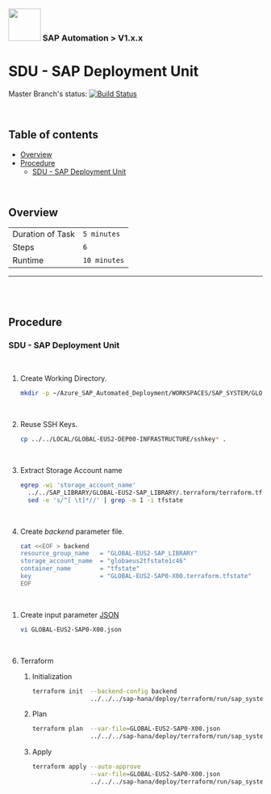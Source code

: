 ### <img src="../../../../documentation/assets/UnicornSAPBlack256x256.png" width="64px"> SAP Automation > V1.x.x <!-- omit in toc -->
# SDU - SAP Deployment Unit <!-- omit in toc -->

Master Branch's status: [![Build Status](https://dev.azure.com/azuresaphana/Azure-SAP-HANA/_apis/build/status/Azure.sap-hana?branchName=master&api-version=5.1-preview.1)](https://dev.azure.com/azuresaphana/Azure-SAP-HANA/_build/latest?definitionId=6&branchName=master)

<br>

## Table of contents <!-- omit in toc -->

- [Overview](#overview)
- [Procedure](#procedure)
  - [SDU - SAP Deployment Unit](#sdu---sap-deployment-unit)


<br>

## Overview

|                  |              |
| ---------------- | ------------ |
| Duration of Task | `5 minutes`  |
| Steps            | `6`          |
| Runtime          | `10 minutes`  |

---

<br/><br/>

## Procedure

### SDU - SAP Deployment Unit

<br/>

1. Create Working Directory.
    ```bash
    mkdir -p ~/Azure_SAP_Automated_Deployment/WORKSPACES/SAP_SYSTEM/GLOBAL-EUS2-SAP0-X00; cd $_
    ```

<br>

2. Reuse SSH Keys.
    ```bash
    cp ../../LOCAL/GLOBAL-EUS2-DEP00-INFRASTRUCTURE/sshkey* .
    ```

<br>

3. Extract Storage Account name
   ```bash
   egrep -wi 'storage_account_name'                                                    \
     ../../SAP_LIBRARY/GLOBAL-EUS2-SAP_LIBRARY/.terraform/terraform.tfstate |              \
     sed -e 's/^[ \t]*//' | grep -m 1 -i tfstate
   ```

<br>

4. Create *backend* parameter file.
    ```bash
    cat <<EOF > backend
    resource_group_name   = "GLOBAL-EUS2-SAP_LIBRARY"
    storage_account_name  = "globaeus2tfstate1c46"
    container_name        = "tfstate"
    key                   = "GLOBAL-EUS2-SAP0-X00.terraform.tfstate"
    EOF
    ```

<br>

1. Create input parameter [JSON](templates/GLOBAL-EUS2-SAP0-X00.json)
    ```bash
    vi GLOBAL-EUS2-SAP0-X00.json
    ```

<br>

6. Terraform
    1. Initialization
       ```bash
       terraform init  --backend-config backend                                        \
                       ../../../sap-hana/deploy/terraform/run/sap_system/
       ```

    2. Plan
       ```bash
       terraform plan  --var-file=GLOBAL-EUS2-SAP0-X00.json                                \
                       ../../../sap-hana/deploy/terraform/run/sap_system/
       ```

    3. Apply
       <br/>
       ```bash
       terraform apply --auto-approve                                                  \
                       --var-file=GLOBAL-EUS2-SAP0-X00.json                                \
                       ../../../sap-hana/deploy/terraform/run/sap_system/
       ```

<br/>


<br/><br/><br/><br/>
